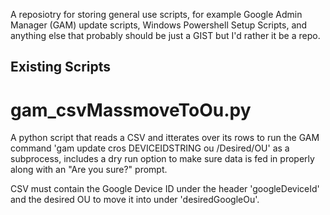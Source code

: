 A reposiotry for storing general use scripts, for example Google Admin Manager (GAM) update scripts, Windows Powershell Setup Scripts, and anything else that probably should be just a GIST but I'd rather it be a repo.

## Existing Scripts
# gam_csvMassmoveToOu.py
A python script that reads a CSV and itterates over its rows to run the GAM command 'gam update cros DEVICEIDSTRING ou /Desired/OU' as a subprocess, includes a dry run option to make sure data is fed in properly along with an "Are you sure?" prompt.

CSV must contain the Google Device ID under the header 'googleDeviceId' and the desired OU to move it into under 'desiredGoogleOu'.